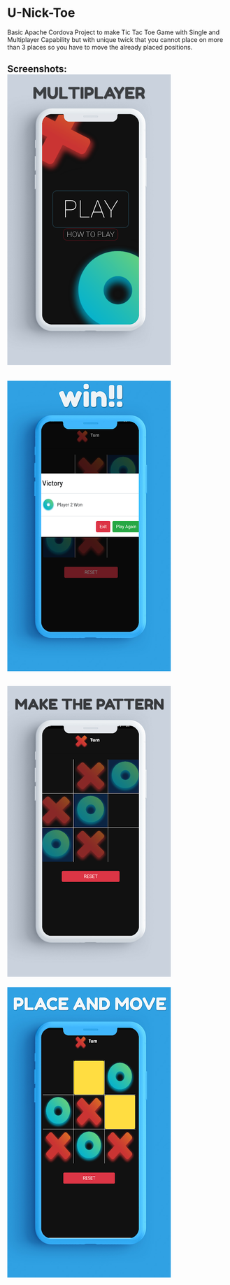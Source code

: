 # U-Nick-Toe
Basic Apache Cordova Project to make Tic Tac Toe Game with Single and Multiplayer Capability but with unique twick that you cannot place on more than 3 places so you have to move the already placed positions.

Screenshots:
![](https://github.com/Mayank-MP05/U-Nick-Toe/blob/master/screenshots/unicktoe%20(1).png?raw=true)
---
![](https://github.com/Mayank-MP05/U-Nick-Toe/blob/master/screenshots/unicktoe%20(2).png?raw=true)
---
![](https://github.com/Mayank-MP05/U-Nick-Toe/blob/master/screenshots/unicktoe%20(3).png?raw=true)
---
![](https://github.com/Mayank-MP05/U-Nick-Toe/blob/master/screenshots/unicktoe%20(4).png?raw=true)
